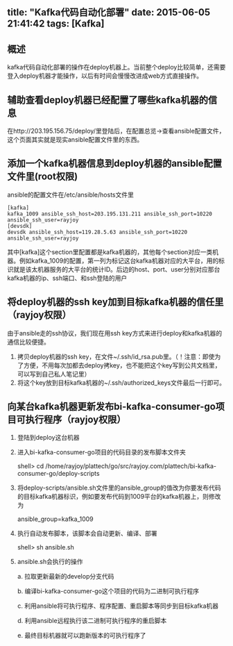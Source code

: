 title: "Kafka代码自动化部署"
date: 2015-06-05 21:41:42
tags: [Kafka]
---

## 概述

kafka代码自动化部署的操作在deploy机器上。当前整个deploy比较简单，还需要登入deploy机器才能操作，以后有时间会慢慢改进成web方式直接操作。

## 辅助查看deploy机器已经配置了哪些kafka机器的信息

在http://203.195.156.75/deploy/里登陆后，在配置总览→查看ansible配置文件，这个页面其实就是现实ansible配置文件里的东西。
<!-- more -->
## 添加一个kafka机器信息到deploy机器的ansible配置文件里(root权限)

ansible的配置文件在/etc/ansible/hosts文件里

	[kafka]
	kafka_1009 ansible_ssh_host=203.195.131.211 ansible_ssh_port=10220 ansible_ssh_user=rayjoy
	[devsdk]
	devsdk ansible_ssh_host=119.28.5.63 ansible_ssh_port=10220 ansible_ssh_user=rayjoy

其中[kafka]这个section里配置都是kafka机器的，其他每个section对应一类机器。例如kafka_1009的配置，第一列为标记这台kafka机器对应的大平台，用的标识就是该太机器服务的大平台的统计ID。后边的host、port、user分别对应那台kafka机器的ip、ssh端口、和ssh登陆的用户

## 将deploy机器的ssh key加到目标kafka机器的信任里（rayjoy权限）

由于ansible走的ssh协议，我们现在用ssh key方式来进行deploy和kafka机器的通信比较便捷。

1. 拷贝deploy机器的ssh key，在文件~/.ssh/id_rsa.pub里。（！注意：即使为了方便，不用每次加都去deploy拷key，也不能把这个key写到公共文档里，可以写到自己私人笔记里）
2. 将这个key放到目标kafka机器的~/.ssh/authorized_keys文件最后一行即可。

## 向某台kafka机器更新发布bi-kafka-consumer-go项目可执行程序（rayjoy权限）

1. 登陆到deploy这台机器
2. 进入bi-kafka-consumer-go项目的代码目录的发布脚本文件夹

	shell> cd /home/rayjoy/plattech/go/src/rayjoy.com/plattech/bi-kafka-consumer-go/deploy-scripts

3. 将deploy-scripts/ansible.sh文件里的ansible_group的值改为你要发布代码的目标kafka机器标识，例如要发布代码到1009平台的kafka机器上，则修改为

	ansible_group=kafka_1009

4. 执行自动发布脚本，该脚本会自动更新、编译、部署

	shell> sh ansible.sh

5. ansible.sh会执行的操作

    a. 拉取更新最新的develop分支代码

    b. 编译bi-kafka-consumer-go这个项目的代码为二进制可执行程序

    c. 利用ansible将可执行程序、程序配置、重启脚本等同步到目标kafka机器

    d. 利用ansible远程执行该二进制可执行程序的重启脚本

    e. 最终目标机器就可以跑新版本的可执行程序了


